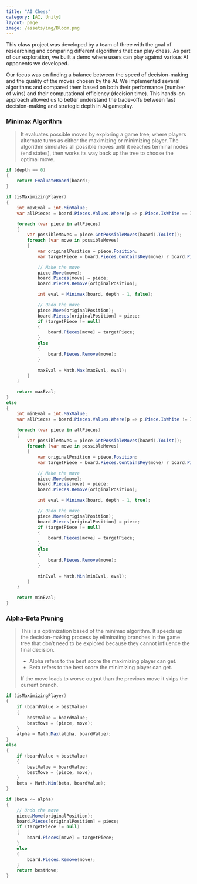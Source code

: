 ```yaml
---
title: "AI Chess"
category: [AI, Unity]
layout: page
image: /assets/img/Bloom.png
---
```

This class project was developed by a team of three with the goal of researching and comparing different algorithms that can play chess. As part of our exploration, we built a demo where users can play against various AI opponents we developed.

Our focus was on finding a balance between the speed of decision-making and the quality of the moves chosen by the AI. We implemented several algorithms and compared them based on both their performance (number of wins) and their computational efficiency (decision time). This hands-on approach allowed us to better understand the trade-offs between fast decision-making and strategic depth in AI gameplay.

### Minimax Algorithm
> It evaluates possible moves by exploring a game tree, where players alternate turns as either the maximizing or minimizing player. The algorithm simulates all possible moves until it reaches terminal nodes (end states), then works its way back up the tree to choose the optimal move.

```c#
if (depth == 0)
{
    return EvaluateBoard(board);
}

if (isMaximizingPlayer)
{
    int maxEval = int.MinValue;
    var allPieces = board.Pieces.Values.Where(p => p.Piece.IsWhite == IsWhite).ToList();

    foreach (var piece in allPieces)
    {
        var possibleMoves = piece.GetPossibleMoves(board).ToList();
        foreach (var move in possibleMoves)
        {
            var originalPosition = piece.Position;
            var targetPiece = board.Pieces.ContainsKey(move) ? board.Pieces[move] : null;

            // Make the move
            piece.Move(move);
            board.Pieces[move] = piece;
            board.Pieces.Remove(originalPosition);

            int eval = Minimax(board, depth - 1, false);

            // Undo the move
            piece.Move(originalPosition);
            board.Pieces[originalPosition] = piece;
            if (targetPiece != null)
            {
                board.Pieces[move] = targetPiece;
            }
            else
            {
                board.Pieces.Remove(move);
            }

            maxEval = Math.Max(maxEval, eval);
        }
    }

    return maxEval;
}
else
{
    int minEval = int.MaxValue;
    var allPieces = board.Pieces.Values.Where(p => p.Piece.IsWhite != IsWhite).ToList();

    foreach (var piece in allPieces)
    {
        var possibleMoves = piece.GetPossibleMoves(board).ToList();
        foreach (var move in possibleMoves)
        {
            var originalPosition = piece.Position;
            var targetPiece = board.Pieces.ContainsKey(move) ? board.Pieces[move] : null;

            // Make the move
            piece.Move(move);
            board.Pieces[move] = piece;
            board.Pieces.Remove(originalPosition);

            int eval = Minimax(board, depth - 1, true);

            // Undo the move
            piece.Move(originalPosition);
            board.Pieces[originalPosition] = piece;
            if (targetPiece != null)
            {
                board.Pieces[move] = targetPiece;
            }
            else
            {
                board.Pieces.Remove(move);
            }

            minEval = Math.Min(minEval, eval);
        }
    }

    return minEval;
}
```
### Alpha-Beta Pruning
> This is a optimization based of the minimax algorithm. It speeds up the decision-making process by eliminating branches in the game tree that don’t need to be explored because they cannot influence the final decision. 
> * Alpha refers to the best score the maximizing player can get.
> * Beta refers to the best score the minimizing player can get.
>
> If the move leads to worse output than the previous move it skips the current branch.

```c#
if (isMaximizingPlayer)
{
    if (boardValue > bestValue)
    {
        bestValue = boardValue;
        bestMove = (piece, move);
    }
    alpha = Math.Max(alpha, boardValue);
}
else
{
    if (boardValue < bestValue)
    {
        bestValue = boardValue;
        bestMove = (piece, move);
    }
    beta = Math.Min(beta, boardValue);
}

if (beta <= alpha)
{
    // Undo the move
    piece.Move(originalPosition);
    board.Pieces[originalPosition] = piece;
    if (targetPiece != null)
    {
        board.Pieces[move] = targetPiece;
    }
    else
    {
        board.Pieces.Remove(move);
    }
    return bestMove;
}
```
